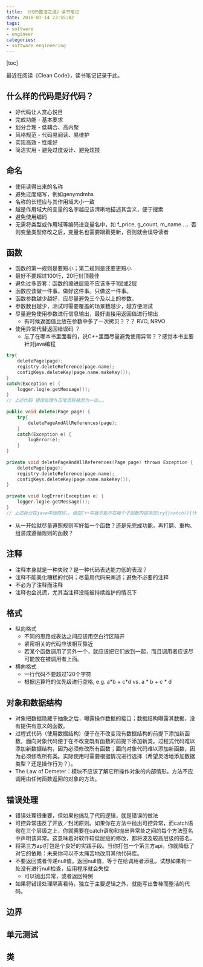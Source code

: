 ```yaml
---
title: 《代码整洁之道》读书笔记
date: 2018-07-14 23:55:02
tags:
- software
- engineer
categories:
- software engineering
---
```


[toc]

最近在阅读《Clean Code》，读书笔记记录于此。

## 什么样的代码是好代码？
- 好代码让人赏心悦目
- 完成功能 - 基本要求
- 划分合理 - 低耦合、高内聚
- 风格规范 - 代码易阅读、易维护
- 实现高效 - 性能好
- 简洁实用 - 避免过度设计、避免炫技

## 命名
- 使用读得出来的名称
- 避免过度缩写，例如genymdmhs
- 名称的长短应与其作用域大小一致
- 越是作用域大的变量的名字越应该清晰地描述其含义，便于搜索
- 避免使用编码
- 无需将类型或作用域等编码进变量名中，如 f_price, g_count, m_name...，否则变量类型修改之后，变量名也需要跟着更新，否则就会误导读者

## 函数
- 函数的第一规则是要短小；第二规则是还要更短小
- 最好不要超过100行，20行封顶最佳
- 避免过多嵌套：函数的缩进层级不应该多于1层或2层
- 函数应该做一件事。做好这件事。只做这一件事。
- 函数参数越少越好，应尽量避免三个及以上的参数。
- 参数数目越少，测试时需要覆盖的场景数越少，越方便测试
- 尽量避免使用参数进行信息输出，最好直接用返回值进行输出
    - 有时候返回值比放在参数中多了一次拷贝？？？ RVO, NRVO
- 使用异常代替返回错误码 ？
    - 忘了在哪本书里面看的，说C++里面尽量避免使用异常？？感觉本书主要针对java编程
```cpp
try{
    deletePage(page);
    registry.deleteReference(page.name);
    configKeys.deleteKey(page.name.makeKey());
}
catch(Exception e) {
    logger.log(e.getMessage());
}
// 上述代码 错误处理与正常流程被混为一谈。。。
 
public void delete(Page page) {
    try{
        deletePageAndAllReferences(page);
    }
    catch(Exception e) {
        logError(e);
    }
}
 
private void deletePageAndAllReferences(Page page) throws Exception {
    deletePage(page);
    registry.deleteReference(page.name);
    configKeys.deleteKey(page.name.makeKey());
}
 
private void logError(Exception e) {
    logger.log(e.getMessage());
}
// 上述拆分在java中固然好。。但在C++中就不能不在每个子函数内部添加try{}catch(){throw...}
```
- 从一开始就尽量遵照规则写好每一个函数？还是先完成功能，再打磨、重构、组装成遵循规则的函数？

## 注释
- 注释本身就是一种失败？是一种代码表达能力低的表现？
- 注释不能美化糟糕的代码；尽量用代码来阐述；避免不必要的注释
- 不必为了注释而注释
- 注释也会说谎，尤其当注释没能被持续维护的情况下

## 格式
- 纵向格式
    - 不同的思路或表达之间应该用空白行区隔开
    - 紧密相关的代码应该相互靠近
    - 若某个函数调用了另外一个，就应该把它们放到一起，而且调用者应该尽可能放在被调用者上面。
- 横向格式
    - 一行代码不要超过120个字符
    - 根据运算符的优先级进行空格, e.g. a\*b + c\*d  vs.  a \* b + c \* d

## 对象和数据结构
- 对象把数据隐藏于抽象之后，曝露操作数据的接口；数据结构曝露其数据，没有提供有意义的函数。
- 过程式代码（使用数据结构）便于在不改变现有数据结构的前提下添加新函数，面向对象代码便于在不改变既有函数的前提下添加新类。过程式代码难以添加新数据结构，因为必须修改所有函数；面向对象代码难以添加新函数，因为必须修改所有类。实际使用时需要根据情况进行选择（希望灵活地添加数据类型？还是操作行为？）。
- The Law of Demeter：模块不应该了解它所操作对象的内部情形。方法不应调用由任何函数返回的对象的方法。

## 错误处理
- 错误处理很重要，但如果他搞乱了代码逻辑，就是错误的做法
- 可控异常违反了开放／封闭原则。如果你在方法中抛出可控异常，而catch语句在三个层级之上，你就需要在catch语句和抛出异常处之间的每个方法签名中声明该异常。这意味着对软件较低层级的修改，都将波及较高层级的签名。
- 将第三方api打包是个良好的实践手段。当你打包一个第三方api，你就降低了对它的依赖：未来你可以不太痛苦地改用其他代码库。
- 不要返回或者传递null值。返回null值，等于在给调用者添乱，试想如果有一处没有进行null检查，应用程序就会失控
    - 可以抛出异常，或者返回特例
- 如果将错误处理隔离看待，独立于主要逻辑之外，就能写出鲁棒而整洁的代码。

## 边界

## 单元测试
## 类


